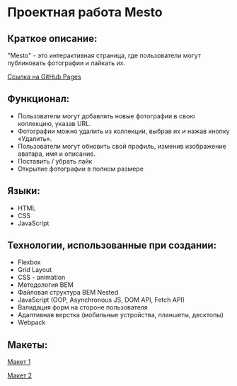 # Проектная работа Mesto

## Краткое описание:

<p align="Left"> "Mesto" - это интерактивная страница, где пользователи могут публиковать фотографии и лайкать их.</p>

[Ссылка на GitHub Pages](https://sonnikd.github.io/mesto-project-ff/)

## Функционал:

- Пользователи могут добавлять новые фотографии в свою коллекцию, указав URL.
- Фотографии можно удалить из коллекции, выбрав их и нажав кнопку «Удалить».
- Пользователи могут обновить свой профиль, изменив изображение аватара, имя и описание.
- Поставить / убрать лайк
- Открытие фотографии в полном размере

## Языки:

- HTML
- CSS
- JavaScript
  
## Технологии, использованные при создании:

- Flexbox
- Grid Layout
- CSS - animation
- Методология BEM
- Файловая структура BEM Nested
- JavaScript (OOP, Asynchronous JS, DOM API, Fetch API)
- Валидация форм на стороне пользователя
- Адаптивная верстка (мобильные устройства, планшеты, десктопы)
- Webpack

## Макеты:

[Макет 1]([https://www.figma.com/file/2cn9N9jSkmxD84oJik7xL7/JavaScript.-Sprint-4?node-id=0%3A1](https://www.figma.com/design/PSdQFRHoxXJFs2FH8IXViF/JavaScript.-Sprint-9?node-id=109-315&t=8Uj1AzPnvewqz7QT-1))

[Макет 2]([https://www.figma.com/file/bjyvbKKJN2naO0ucURl2Z0/JavaScript.-Sprint-5?node-id=0%3A1](https://www.figma.com/design/kRVLKwYG3d1HGLvh7JFWRT/JavaScript.-Sprint-6?node-id=0-1&t=gOiszlogAbPmEkTF-1))
